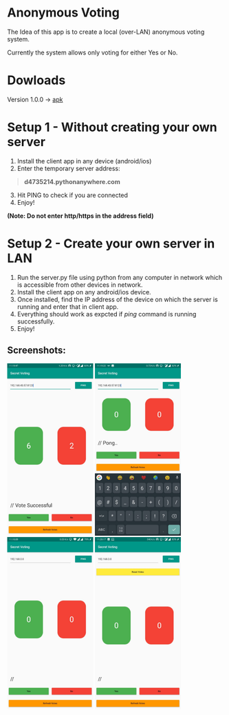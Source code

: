 # Anonymous Voting

The Idea of this app is to create a local (over-LAN) anonymous voting system.

Currently the system allows only voting for either Yes or No.

# Dowloads
 Version 1.0.0 -> [apk](https://gitlab.com/anirudhbagri/anonymous-voting/-/jobs/400003065/artifacts/raw/client/build/app/outputs/apk/release/app-release.apk)

# Setup 1 - Without creating your own server

1. Install the client app in any device (android/ios)
2. Enter the temporary server address: 
>  **d4735214.pythonanywhere.com**

3. Hit PING to check if you are connected
4. Enjoy!

**(Note: Do not enter http/https in the address field)**
 
# Setup 2 - Create your own server in LAN

1. Run the server.py file using python from any computer in network which is accessible from other devices in network.
2. Install the client app on any android/ios device.
3. Once installed, find the IP address of the device on which the server is running and enter that in client app.
4. Everything should work as expcted if *ping* command is running successfully.
5. Enjoy!



## Screenshots:

<img src="/screenshots/SS1.jpeg"  width="200" height="400">
<img src="/screenshots/SS2.jpeg"  width="200" height="400">
<br>
<img src="/screenshots/SS3.jpeg"  width="200" height="400">
<img src="/screenshots/SS4.jpeg"  width="200" height="400">